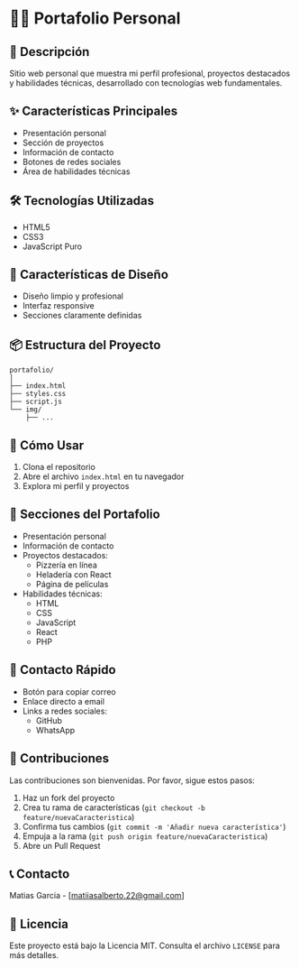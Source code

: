 # 👨‍💻 Portafolio Personal

## 📝 Descripción
Sitio web personal que muestra mi perfil profesional, proyectos destacados y habilidades técnicas, desarrollado con tecnologías web fundamentales.

## ✨ Características Principales
- Presentación personal
- Sección de proyectos
- Información de contacto
- Botones de redes sociales
- Área de habilidades técnicas

## 🛠️ Tecnologías Utilizadas
- HTML5
- CSS3
- JavaScript Puro

## 🎨 Características de Diseño
- Diseño limpio y profesional
- Interfaz responsive
- Secciones claramente definidas

## 📦 Estructura del Proyecto
```
portafolio/
│
├── index.html
├── styles.css
├── script.js
└── img/
    ├── ...
```

## 🚀 Cómo Usar
1. Clona el repositorio
2. Abre el archivo `index.html` en tu navegador
3. Explora mi perfil y proyectos

## 🌟 Secciones del Portafolio
- Presentación personal
- Información de contacto
- Proyectos destacados:
  - Pizzería en línea
  - Heladería con React
  - Página de películas
- Habilidades técnicas:
  - HTML
  - CSS
  - JavaScript
  - React
  - PHP

## 🔗 Contacto Rápido
- Botón para copiar correo
- Enlace directo a email
- Links a redes sociales:
  - GitHub
  - WhatsApp

## 🤝 Contribuciones
Las contribuciones son bienvenidas. Por favor, sigue estos pasos:
1. Haz un fork del proyecto
2. Crea tu rama de características (`git checkout -b feature/nuevaCaracteristica`)
3. Confirma tus cambios (`git commit -m 'Añadir nueva característica'`)
4. Empuja a la rama (`git push origin feature/nuevaCaracteristica`)
5. Abre un Pull Request

## 📞 Contacto
Matias Garcia - [matiiasalberto.22@gmail.com]

## 📄 Licencia
Este proyecto está bajo la Licencia MIT. Consulta el archivo `LICENSE` para más detalles.